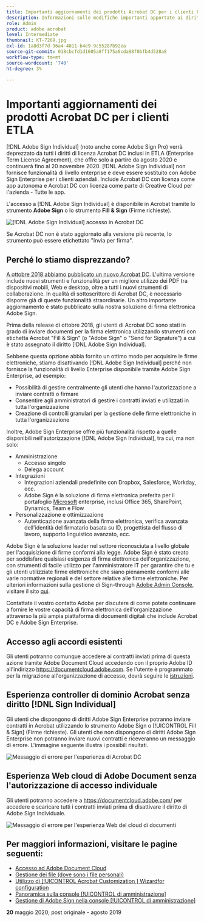 ```yaml
---
title: Importanti aggiornamenti dei prodotti Acrobat DC per i clienti ETLA
description: Informazioni sulle modifiche importanti apportate ai diritti di Acrobat DC inclusi in ETLA (Enterprise Term License Agreement) offerte dall'inizio di agosto 2020 al 20 novembre 2020
role: Admin
product: adobe acrobat
level: Intermediate
thumbnail: KT-7269.jpg
exl-id: 1a8d3f7d-96a4-4811-b4e9-9c55287b92ea
source-git-commit: 018cbcfd1d1605a8ff175a0cda98f0bfb4d528a8
workflow-type: tm+mt
source-wordcount: '740'
ht-degree: 3%

---
```


# Importanti aggiornamenti dei prodotti Acrobat DC per i clienti ETLA

[!DNL Adobe Sign Individual] (noto anche come Adobe Sign Pro) verrà deprezzato da tutti i diritti di licenza Acrobat DC inclusi in ETLA (Enterprise Term License Agreement), che offre solo a partire da agosto 2020 e continuerà fino al 20 novembre 2020. [!DNL Adobe Sign Individual] non fornisce funzionalità di livello enterprise e deve essere sostituito con Adobe Sign Enterprise per i clienti aziendali. Include Acrobat DC con licenza come app autonoma e Acrobat DC con licenza come parte di Creative Cloud per l&#39;azienda - Tutte le app.

L&#39;accesso a [!DNL Adobe Sign Individual] è disponibile in Acrobat tramite lo strumento **Adobe Sign** o lo strumento **Fill &amp; Sign** (Firme richieste).

![[!DNL Adobe Sign Individual] accesso in Acrobat DC](../assets/Deploy_SignEntitle1.png)

Se Acrobat DC non è stato aggiornato alla versione più recente, lo strumento può essere etichettato &quot;Invia per firma&quot;.

## Perché lo stiamo disprezzando?

[A ottobre 2018 abbiamo pubblicato un nuovo Acrobat DC](https://news.adobe.com/news/news-details/2018/Adobe-Redefines-What-Is-Possible-With-PDF-With-All-New-Acrobat-DC). L&#39;ultima versione include nuovi strumenti e funzionalità per un migliore utilizzo dei PDF tra dispositivi mobili, Web e desktop, oltre a tutti i nuovi strumenti di collaborazione. In qualità di sottoscrittore di Acrobat DC, è necessario disporre già di queste funzionalità straordinarie. Un altro importante aggiornamento è stato pubblicato sulla nostra soluzione di firma elettronica Adobe Sign.

Prima della release di ottobre 2018, gli utenti di Acrobat DC sono stati in grado di inviare documenti per la firma elettronica utilizzando strumenti con etichetta Acrobat &quot;Fill &amp; Sign&quot; (o &quot;Adobe Sign&quot; o &quot;Send for Signature&quot;) a cui è stato assegnato il diritto [!DNL Adobe Sign Individual].

Sebbene questa opzione abbia fornito un ottimo modo per acquisire le firme elettroniche, stiamo disattivando [!DNL Adobe Sign Individual] perché non fornisce la funzionalità di livello Enterprise disponibile tramite Adobe Sign Enterprise, ad esempio:

* Possibilità di gestire centralmente gli utenti che hanno l&#39;autorizzazione a inviare contratti o firmare
* Consentire agli amministratori di gestire i contratti inviati e utilizzati in tutta l&#39;organizzazione
* Creazione di controlli granulari per la gestione delle firme elettroniche in tutta l&#39;organizzazione

Inoltre, Adobe Sign Enterprise offre più funzionalità rispetto a quelle disponibili nell&#39;autorizzazione [!DNL Adobe Sign Individual], tra cui, ma non solo:

* Amministrazione
   * Accesso singolo
   * Delega account
* Integrazioni
   * Integrazioni aziendali predefinite con Dropbox, Salesforce, Workday, ecc.
   * Adobe Sign è la soluzione di firma elettronica preferita per il portafoglio [Microsoft](https://acrobat.adobe.com/us/en/business/integrations/microsoft.html) enterprise, inclusi Office 365, SharePoint, Dynamics, Team e Flow
* Personalizzazione e ottimizzazione
   * Autenticazione avanzata della firma elettronica, verifica avanzata dell&#39;identità del firmatario basata su ID, progettista del flusso di lavoro, supporto linguistico avanzato, ecc.

Adobe Sign è la soluzione leader nel settore riconosciuta a livello globale per l&#39;acquisizione di firme conformi alla legge. Adobe Sign è stato creato per soddisfare qualsiasi esigenza di firma elettronica dell&#39;organizzazione, con strumenti di facile utilizzo per l&#39;amministratore IT per garantire che tu e gli utenti utilizziate firme elettroniche che siano pienamente conformi alle varie normative regionali e del settore relative alle firme elettroniche. Per ulteriori informazioni sulla gestione di Sign-through [Adobe Admin Console](https://helpx.adobe.com/it/enterprise/using/admin-console.html), visitare il sito [qui](https://helpx.adobe.com/it/enterprise/using/adobe-sign-for-enterprise.html).

Contattate il vostro contatto Adobe per discutere di come potete continuare a fornire le vostre capacità di firma elettronica dell&#39;organizzazione attraverso la più ampia piattaforma di documenti digitali che include Acrobat DC e Adobe Sign Enterprise.

## Accesso agli accordi esistenti

Gli utenti potranno comunque accedere ai contratti inviati prima di questa azione tramite Adobe Document Cloud accedendo con il proprio Adobe ID all&#39;indirizzo https://documentcloud.adobe.com. Se l&#39;utente è programmato per la migrazione all&#39;organizzazione di accesso, dovrà seguire le [istruzioni](https://helpx.adobe.com/sign/kb/how-to-download-signed-documents---adobe-sign.html).

## Esperienza controller di dominio Acrobat senza diritto [!DNL Sign Individual]

Gli utenti che dispongono di diritti Adobe Sign Enterprise potranno inviare contratti in Acrobat utilizzando lo strumento Adobe Sign o [!UICONTROL Fill &amp; Sign] (Firme richieste).
Gli utenti che non dispongono di diritti Adobe Sign Enterprise non potranno inviare nuovi contratti e riceveranno un messaggio di errore. L&#39;immagine seguente illustra i possibili risultati.

![Messaggio di errore per l&#39;esperienza di Acrobat DC](../assets/Deploy_SignEntitle2.png)

## Esperienza Web cloud di Adobe Document senza l&#39;autorizzazione di accesso individuale

Gli utenti potranno accedere a https://documentcloud.adobe.com/ per accedere e scaricare tutti i contratti inviati prima di disattivare il diritto di Adobe Sign Individuale.

![Messaggio di errore per l&#39;esperienza Web del cloud di documenti](../assets/Deploy_SignEntitle3.png)

## Per maggiori informazioni, visitare le pagine seguenti:

* [Accesso ad Adobe Document Cloud](https://helpx.adobe.com/document-cloud/help/sign-in.html)
* [Gestione dei file (dove sono i file personali)](https://helpx.adobe.com/document-cloud/help/manage-files.html)
* [Utilizzo di  [!UICONTROL Acrobat Customization ] Wizardfor configuration](https://www.adobe.com/devnet-docs/acrobatetk/tools/Wizard/WizardDC/index.html)
* [Panoramica sulla console  [!UICONTROL di amministrazione]](https://helpx.adobe.com/enterprise/using/admin-console.html)
* [Gestione di Adobe Sign nella console  [!UICONTROL di amministrazione]](https://helpx.adobe.com/enterprise/using/adobe-sign-for-enterprise.html)

**20** maggio 2020; post originale - agosto 2019
